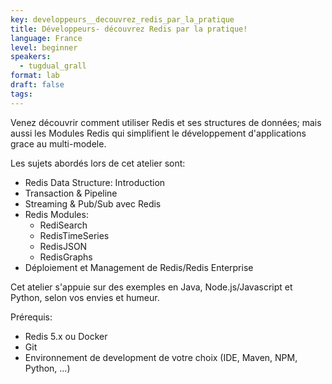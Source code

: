 ```yaml
---
key: developpeurs__decouvrez_redis_par_la_pratique
title: Développeurs- découvrez Redis par la pratique!
language: France
level: beginner
speakers:
  - tugdual_grall
format: lab
draft: false
tags:
---
```

Venez découvrir comment utiliser Redis et ses structures de données; mais aussi les Modules Redis qui simplifient le développement d'applications grace au multi-modele.

Les sujets abordés lors de cet atelier sont:

* Redis Data Structure: Introduction
* Transaction & Pipeline
* Streaming & Pub/Sub avec Redis
* Redis Modules:
     * RediSearch
     * RedisTimeSeries
     * RedisJSON
     * RedisGraphs
* Déploiement et Management de Redis/Redis Enterprise

Cet atelier s'appuie sur des exemples en Java, Node.js/Javascript et Python, selon vos envies et humeur.

Prérequis:

* Redis 5.x ou Docker
* Git
* Environnement de development de votre choix (IDE, Maven, NPM, Python, ...)


